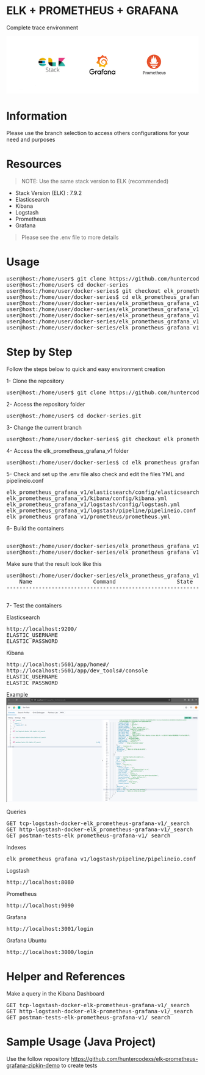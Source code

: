 # ELK + PROMETHEUS + GRAFANA
Complete trace environment

![banner.png](elk_prometheus_grafana_v1/files/media/banner.png)

# Information

Please use the branch selection to access others configurations for your need and purposes

# Resources

> NOTE: Use the same stack version to ELK (recommended)

- Stack Version (ELK) : 7.9.2
- Elasticsearch
- Kibana
- Logstash
- Prometheus
- Grafana

> Please see the .env file to more details


# Usage

<pre>
user@host:/home/user$ git clone https://github.com/huntercodexs/docker-series.git .
user@host:/home/user$ cd docker-series
user@host:/home/user/docker-series$ git checkout elk_prometheus_grafana_v1
user@host:/home/user/docker-series$ cd elk_prometheus_grafana_v1
user@host:/home/user/docker-series/elk_prometheus_grafana_v1$ docker network create elk_prometheus_grafana_v1_open_network
user@host:/home/user/docker-series/elk_prometheus_grafana_v1$ docker-compose up --build (in first time)
user@host:/home/user/docker-series/elk_prometheus_grafana_v1$ [Ctrl+C]
user@host:/home/user/docker-series/elk_prometheus_grafana_v1$ docker-compose start (in the next times)
user@host:/home/user/docker-series/elk_prometheus_grafana_v1$ docker-compose ps (check the containers status)
</pre>


# Step by Step

Follow the steps below to quick and easy environment creation

1- Clone the repository
<pre>
user@host:/home/user$ git clone https://github.com/huntercodexs/docker-series.git .
</pre>

2- Access the repository folder
<pre>
user@host:/home/user$ cd docker-series.git
</pre>

3- Change the current branch
<pre>
user@host:/home/user/docker-series$ git checkout elk_prometheus_grafana_v1
</pre>

4- Access the elk_prometheus_grafana_v1 folder
<pre>
user@host:/home/user/docker-series$ cd elk_prometheus_grafana_v1
</pre>

5- Check and set up the .env file also check and edit the files YML and pipelineio.conf
<pre>
elk_prometheus_grafana_v1/elasticsearch/config/elasticsearch.yml
elk_prometheus_grafana_v1/kibana/config/kibana.yml
elk_prometheus_grafana_v1/logstash/config/logstash.yml
elk_prometheus_grafana_v1/logstash/pipeline/pipelineio.conf
elk_prometheus_grafana_v1/prometheus/prometheus.yml
</pre>

6- Build the containers

<pre>    
user@host:/home/user/docker-series/elk_prometheus_grafana_v1$ docker network create elk_prometheus_grafana_v1_open_network
user@host:/home/user/docker-series/elk_prometheus_grafana_v1$ docker-compose up --build
</pre>

Make sure that the result look like this
<pre>
user@host:/home/user/docker-series/elk_prometheus_grafana_v1$ docker-compose ps
    Name                   Command                   State                                                                                                             Ports                                                                                                      
----------------------------------------------------------------------------------------------------------------------------------------------------------------------------------------------------------------------------------------------------------------------------------

</pre>

7- Test the containers

Elasticsearch
<pre>
http://localhost:9200/
ELASTIC_USERNAME
ELASTIC_PASSWORD
</pre>

Kibana
<pre>
http://localhost:5601/app/home#/
http://localhost:5601/app/dev_tools#/console
ELASTIC_USERNAME
ELASTIC_PASSWORD
</pre>

Example
![kibana-dashboard-dev-tools-example.png](elk_prometheus_grafana_v1/files/media/kibana-dashboard-dev-tools-example.png)

Queries
<pre>
GET tcp-logstash-docker-elk_prometheus-grafana-v1/_search
GET http-logstash-docker-elk_prometheus-grafana-v1/_search
GET postman-tests-elk_prometheus-grafana-v1/_search
</pre>

Indexes
<pre>
elk_prometheus_grafana_v1/logstash/pipeline/pipelineio.conf
</pre>

Logstash
<pre>
http://localhost:8080
</pre>

Prometheus
<pre>
http://localhost:9090
</pre>

Grafana
<pre>
http://localhost:3001/login
</pre>

Grafana Ubuntu
<pre>
http://localhost:3000/login
</pre>


# Helper and References

Make a query in the Kibana Dashboard
<pre>
GET tcp-logstash-docker-elk-prometheus-grafana-v1/_search
GET http-logstash-docker-elk-prometheus-grafana-v1/_search
GET postman-tests-elk-prometheus-grafana-v1/_search
</pre>


# Sample Usage (Java Project)

Use the follow repository https://github.com/huntercodexs/elk-prometheus-grafana-zipkin-demo to create tests
